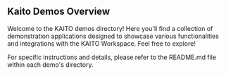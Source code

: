 ## Kaito Demos Overview

Welcome to the KAITO demos directory! Here you'll find a collection of demonstration 
applications designed to showcase various functionalities and 
integrations with the KAITO Workspace. Feel free to explore!

For specific instructions and details, please refer to the README.md file within each demo's directory.